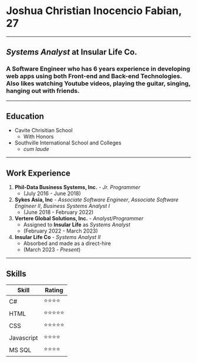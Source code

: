 # Joshua Christian Inocencio Fabian, 27

---
## *Systems Analyst* at **Insular Life Co.**
### A Software Engineer who has 6 years experience in developing web apps using both Front-end and Back-end Technologies. Also likes watching Youtube videos, playing the guitar, singing, hanging out with friends.  
---

## **Education**
* Cavite Chrisitian School
  * With Honors
* Southville International School and Colleges
  * *cum laude*  

---

## **Work Experience**
1. **Phil-Data Business Systems, Inc.** - *Jr. Programmer*
   * (July 2016 - June 2018)
2. **Sykes Asia, Inc** - *Associate Software Engineer*, *Associate Software Engineer II*, *Business Systems Analyst I*
   * (June 2018 - February 2022)
3. **Vertere Global Solutions, Inc.** - *Analyst/Programmer*
   * Assigned to **Insular Life** as *Systems Analyst* 
   * (February 2022 - March 2023)
4. **Insular Life Co** - *Systems Analyst II*
   * Absorbed and made as a direct-hire
   * (March 2023 - *Present*)  

---
## **Skills**

|   Skill  |   Rating  |
| -------- | --------- |
| C#    | ⭐⭐⭐⭐ |
| HTML | ⭐⭐⭐⭐⭐
| CSS | ⭐⭐⭐⭐⭐ |
| Javascript | ⭐⭐⭐⭐|
| MS SQL | ⭐⭐⭐⭐ |